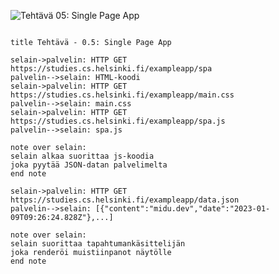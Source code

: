 ![Tehtävä 05: Single Page App](https://github.com/kjsdrw/palautusrepositorio/blob/9dcca8109ecfa08a25e38a06386af9414d9a5312/osa0/05/Tehtava_05_Single_Page_App.png)

```

title Tehtävä - 0.5: Single Page App

selain->palvelin: HTTP GET https://studies.cs.helsinki.fi/exampleapp/spa
palvelin-->selain: HTML-koodi
selain->palvelin: HTTP GET https://studies.cs.helsinki.fi/exampleapp/main.css
palvelin-->selain: main.css
selain->palvelin: HTTP GET https://studies.cs.helsinki.fi/exampleapp/spa.js
palvelin-->selain: spa.js

note over selain:
selain alkaa suorittaa js-koodia
joka pyytää JSON-datan palvelimelta
end note

selain->palvelin: HTTP GET https://studies.cs.helsinki.fi/exampleapp/data.json
palvelin-->selain: [{"content":"midu.dev","date":"2023-01-09T09:26:24.828Z"},...]

note over selain:
selain suorittaa tapahtumankäsittelijän
joka renderöi muistiinpanot näytölle
end note
```

